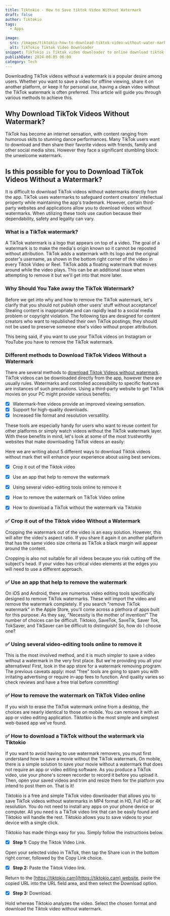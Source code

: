 ```yaml
---
title: Tiktokio - How to Save tiktok Video Without Watermark
draft: false
author: Tiktokio
tags:
  - Apps

image:
  src: /images/tiktokio-how-to-download-tiktok-video-without-water-mark.webp
  alt: TikTokio Tiktok Video Downloader
snippet: TikTokio is Tiktok video downloader to online download tiktok videos without watermark easily, download video from tiktok, free download tiktok video in mp4.
publishDate: 2024-08-05 06:00
category: Tech
---
```



Downloading TikTok videos without a watermark is a popular desire among users. Whether you want to save a video for offline viewing, share it on another platform, or keep it for personal use, having a clean video without the TikTok watermark is often preferred. This article will guide you through various methods to achieve this.


## Why Download TikTok Videos Without Watermark?

TikTok has become an internet sensation, with content ranging from humorous skits to stunning dance performances. Many TikTok users want to download and then share their favorite videos with friends, family and other social media sites. However they face a significant stumbling block: the unwelcome watermark.

## Is this possible for you to Download TikTok Videos Without a Watermark?

It is difficult to download TikTok videos without watermarks directly from the app. TikTok uses watermarks to safeguard content creators' intellectual property while maintaining the app's trademark. However, certain third-party websites and applications allow you to download videos without watermarks. When utilizing these tools use caution because their dependability, safety and legality can vary.

### What is a TikTok watermark?

A TikTok watermark is a logo that appears on top of a video. The goal of a watermark is to make the media's origin known so it cannot be reposted without attribution. TikTok adds a watermark with its logo and the original poster's username, as shown in the bottom right corner of the video in every Tiktok Video or Reel. TikTok adds a floating watermark that moves around while the video plays. This can be an additional issue when attempting to remove it but we'll get into that more later.


### Why Should You Take away the TikTok Watermark?

Before we get into why and how to remove the TikTok watermark, let's clarify that you should not publish other users' stuff without acceptance! Stealing content is inappropriate and can rapidly lead to a social media problem or copyright violation. The following tips are designed for content creators who want to republished their own TikTok postings; they should not be used to preserve someone else's video without proper attribution.

This being said, if you want to use your TikTok videos on Instagram or YouTube you have to remove the TikTok watermark.

### Different methods to Download TikTok Videos Without a Watermark

There are several methods to [download Tiktok Videos without watermark](https://tiktokio.cam). TikTok videos can be downloaded directly from the app, however there are usually rules. Watermarks and controlled accessibility to specific features are instances of such precautions. Using a third-party website to get TikTok movies on your PC might provide various benefits: 

- [x] Watermark-free videos provide an improved viewing sensation.
- [x] Support for high-quality downloads.
- [x] Increased file format and resolution versatility.

These tools are especially handy for users who want to reuse content for other platforms or simply watch videos without the TikTok watermark layer. With these benefits in mind, let's look at some of the most trustworthy websites that make downloading TikTok videos an easily:

Here we are writing about 5 different ways to download Tiktok videos without mark thet will enhance your experience about using best services.

- [x] Crop it out of the Tiktok video
- [x] Use an app that help to remove the watermark
- [x] Using several video-editing tools online to remove it
- [x] How to remove the watermark on TikTok Video online
- [x] How to download a TikTok without the watermark via Tiktokio


### ✅ Crop it out of the Tiktok video Without a Watermark

Cropping the watermark out of the video is an easy solution. However, this will alter the video's aspect ratio. If you share it again it on another platform that has the same video size criteria as TikTok a black margin will appear around the content.

Cropping is also not suitable for all videos because you risk cutting off the subject's head. If your video has critical video elements at the edges you will need to use a different approach.

### ✅ Use an app that help to remove the watermark

On iOS and Android, there are numerous video editing tools specifically designed to remove TikTok watermarks. These will import the video and remove the watermark completely. If you search "remove TikTok watermark" in the Apple Store, you'll come across a plethora of apps built for this purpose. As they say, "Necessity is the mother of invention!" The number of choices can be difficult. Tiktokio, SaveTok, SaveTik, Saver Tok, TokSaver, and TikSaver can be difficult to distinguish! So, how do I choose one?

### ✅ Using several video-editing tools online to remove it

This is the most involved method, and it is much simpler to save a video without a watermark in the very first place. But we're providing you all your alternatives! First, look in the app store for a watermark removing program. The previous caveats apply: most "free" tools are going to spam you with irritating advertising or require in-app fees to function. And quality varies so check reviews and have a free trial before committing!

### ✅ How to remove the watermark on TikTok Video online

If you wish to erase the TikTok watermark online from a desktop, the choices are nearly identical to those on mobile. You can remove it with an app or video editing application. Tiktotkio is the most simple and simplest web-based app we've found. 

### ✅ How to download a TikTok without the watermark via Tiktokio

If you want to avoid having to use watermark removers, you must first understand how to save a movie without the TikTok watermark. On mobile, there is a simple solution to save your movie without a watermark that does not require an app or video editing software. As you produce a TikTok video, use your phone's screen recorder to record it before you upload it. Then, open your saved videos and trim and resize them for the platform you intend to post them on. That is it!

Tiktokio is a free and simple TikTok video downloader that allows you to save TikTok videos without watermarks in MP4 format in HD, Full HD or 4K resolution. You do not need to install any apps on your phone device or computer. All you need is a TikTok video link that can be easily found and Tiktokio will handle the rest. Tiktokio allows you to save videos to your device with a single click.


Tiktokio has made things easy for you. Simply follow the instructions below.

- [x] <strong>Step 1:</strong> Copy the Tiktok Video Link.

Open your selected video in TikTok, then tap the Share icon in the bottom right corner, followed by the Copy Link choice.

- [x] <strong>Step 2:</strong> Paste the Tiktok Video link.
 
Return to the [https://tiktokio.cam](https://tiktokio.cam) website, paste the copied URL into the URL field area, and then select the Download option.

- [x] <strong>Step 3:</strong> Download.

Hold whereas Tiktokio analyzes the video. Select the chosen format and download the Tiktok video without watermark.


